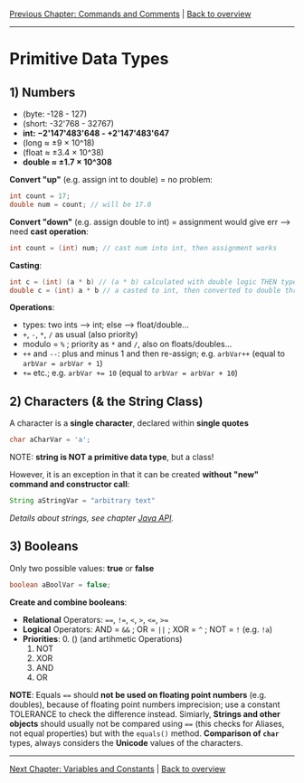 [Previous Chapter: Commands and Comments](./01_Commands_and_Comments.md) | [Back to overview](./00_Java_SyntaxGuide.md)

---
# Primitive Data Types

## 1) Numbers

- (byte: -128 - 127)
- (short: -32'768 - 32767)
- **int: −2'147'483'648 - +2'147'483'647**
- (long ≈ ±9 × 10^18)
- (float ≈ ±3.4 × 10^38)
- **double ≈ ±1.7 × 10^308**


**Convert "up"** (e.g. assign int to double) = no problem:
```java
int count = 17;
double num = count; // will be 17.0
```

**Convert "down"** (e.g. assign double to int) = assignment would give err --> need **cast operation**:
```java
int count = (int) num; // cast num into int, then assignment works
```
**Casting**:
```java
int c = (int) (a * b) // (a * b) calculated with double logic THEN type-casted to int
double c = (int) a * b // a casted to int, then converted to double through multiplication
```

**Operations**:
- types: two ints --> int; else --> float/double...
- `+`, `-`, `*`, `/` as usual (also priority)
- modulo = `%` ; priority as `*` and `/`, also on floats/doubles...
- `++` and `--`: plus and minus 1 and then re-assign; e.g. `arbVar++` (equal to `arbVar = arbVar + 1`)
- `+=` etc.; e.g. `arbVar += 10` (equal to `arbVar = arbVar + 10`)

## 2) Characters (& the String Class)

A character is a **single character**, declared within **single quotes**
```java
char aCharVar = 'a';
```

NOTE: **string is NOT a primitive data type**, but a class!

However, it is an exception in that it can be created **without "new" command and constructor call**:
```java
String aStringVar = "arbitrary text"
```
*Details about strings, see  chapter [Java API](10_Java_API.md).*

<div style="page-break-before: always;"></div>

## 3) Booleans

Only two possible values: **true** or **false**
```java
boolean aBoolVar = false;
```

**Create and combine booleans**:
- **Relational** Operators: `==`, `!=`, `<`, `>`, `<=`, `>=`
- **Logical** Operators: AND = `&&` ; OR = `||` ; XOR = `^` ; NOT = `!` (e.g. `!a`)
- **Priorities**:
    0. () (and artihmetic Operations)
    1. NOT
    2. XOR
    3. AND
    4. OR

**NOTE**: Equals `==` should **not be used on floating point numbers** (e.g. doubles), because of floating point numbers imprecision; use a constant TOLERANCE to check the difference instead. Simiarly, **Strings and other objects** should usually not be compared using `==` (this checks for Aliases, not equal properties) but with the `equals()` method. **Comparison of `char`** types, always considers the **Unicode** values of the characters.

---

[Next Chapter: Variables and Constants](./03_Variables_and_Constants.md) | [Back to overview](./00_Java_SyntaxGuide.md)
